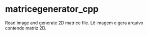# matricegenerator_cpp
Read image and generate 2D matrice file.
Lê imagem e gera arquivo contendo matriz 2D.
